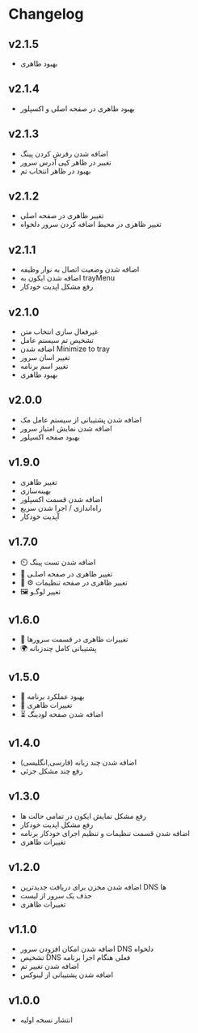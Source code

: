 # Changelog

## v2.1.5

- بهبود ظاهری

## v2.1.4

- بهبود ظاهری در صفحه اصلی و اکسپلور

## v2.1.3

- اضافه شدن رفرش کردن پینگ
- تغییر در ظاهر کپی آدرس سرور
- بهبود در ظاهر انتخاب تم

## v2.1.2

- تغییر ظاهری در صفحه اصلی
- تغییر ظاهری در محیط اضافه کردن سرور دلخواه

## v2.1.1

- اضافه شدن وضعیت اتصال به نوار وظیفه
- اضافه شدن ایکون به trayMenu
- رفع مشکل اپدیت خودکار

## v2.1.0

- غیرفعال سازی انتخاب متن
- تشخیص تم سیستم عامل
- اضافه شدن Minimize to tray
- تغییر اسان سرور
- تغییر اسم برنامه
- بهبود ظاهری

## v2.0.0

- اضافه شدن پشتیبانی از سیستم عامل مک
- اضافه شدن نمایش امتیاز سرور
- بهبود صفحه اکسپلور

## v1.9.0

- تغییر ظاهری
- بهینه‌سازی
- اضافه شدن قسمت اکسپلور
- راه‌اندازی / اجرا شدن سریع
- آپدیت خودکار

## v1.7.0

- ⏲️ اضافه شدن تست پینگ
- 🎨 تغییر ظاهری در صفحه اصلـی
- 🎨 ⚙️ تغییر ظاهری در صفحه تنظیمات
- 🖼️ تغییر لوگـو

## v1.6.0

- 🎨 تغییرات ظاهری در قسمت سرورها
- 🌍 پشتیبانی کامل چندزبانه

## v1.5.0

- 🧹 بهبود عملکرد برنامه
- 🎨 تغییرات ظاهری
- ⏳ اضافه شدن صفحه لودینگ

## v1.4.0

- اضافه شدن چند زبانه (فارسی,انگلیسی)
- رفع چند مشکل جزئی

## v1.3.0

- رفع مشکل نمایش ایکون در تمامی حالت ها
- رفع مشکل اپدیت خودکار
- اضافه شدن قسمت تنظیمات و تنظیم اجرای خودکار برنامه
- تغییرات ظاهری

## v1.2.0

- اضافه شدن مخزن برای دریافت جدیدترین DNS ها
- حذف یک سرور از لیست
- تغییرات ظاهری

## v1.1.0

- اضافه شدن امکان افزودن سرور DNS دلخواه
- تشخیص DNS فعلی هنگام اجرا برنامه
- اضافه شدن تغییر تم
- اضافه شدن پشتیبانی از لینوکس

## v1.0.0

- انتشار نسخه اولیه
